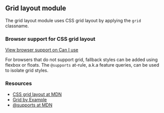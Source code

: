 ## Grid layout module

The grid layout module uses CSS grid layout by applying the `grid` classname.

### Browser support for CSS grid layout

[View browser support on Can I use](http://caniuse.com/#feat=css-grid)

For browsers that do not support grid, fallback styles can be added using flexbox or floats. The `@supports` at-rule, a.k.a feature queries, can be used to isolate grid styles.

### Resources

* [CSS grid layout at MDN](https://developer.mozilla.org/en-US/docs/Web/CSS/CSS_Grid_Layout)
* [Grid by Example](https://gridbyexample.com/learn/)
* [@supports at MDN](https://developer.mozilla.org/en-US/docs/Web/CSS/@supports)
